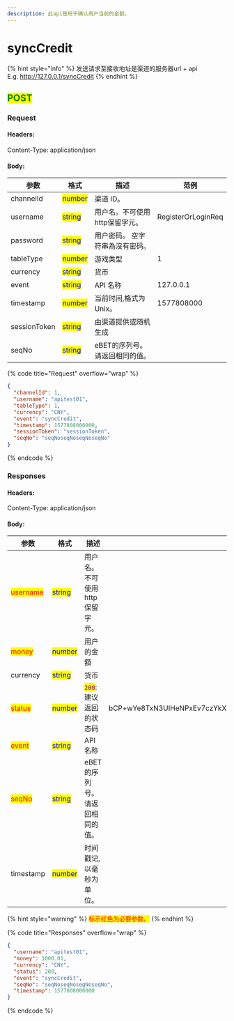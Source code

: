 ```yaml
---
description: 此api是用于确认用户当前的金额。
---
```


# ​syncCredit

{% hint style="info" %}
发送请求至接收地址是渠道的服务器url + api \
E.g. http://127.0.0.1/syncCredit
{% endhint %}

## <mark style="color:green;">POST</mark>

### **Request**

#### Headers:

Content-Type: application/json

#### Body:

<table><thead><tr><th>参数</th><th>格式</th><th>描述</th><th data-hidden>范例</th></tr></thead><tbody><tr><td>channelId</td><td><mark style="color:blue;">number</mark></td><td>渠道 ID。</td><td></td></tr><tr><td>username</td><td><mark style="color:blue;">string</mark></td><td>用户名。不可使用http保留字元。</td><td>RegisterOrLoginReq</td></tr><tr><td>password</td><td><mark style="color:blue;">string</mark></td><td>用户密码。 空字符串為沒有密码。</td><td></td></tr><tr><td>tableType</td><td><mark style="color:blue;">number</mark></td><td>游戏类型</td><td>1</td></tr><tr><td>currency</td><td><mark style="color:blue;">string</mark></td><td>货币</td><td></td></tr><tr><td>event</td><td><mark style="color:blue;">string</mark></td><td>API 名称</td><td>127.0.0.1</td></tr><tr><td>timestamp</td><td><mark style="color:blue;">number</mark></td><td>当前时间,格式为Unix。</td><td>1577808000</td></tr><tr><td>sessionToken</td><td><mark style="color:blue;">string</mark></td><td>由渠道提供或随机生成</td><td></td></tr><tr><td>seqNo</td><td><mark style="color:blue;">string</mark></td><td>eBET的序列号。 请返回相同的值。</td><td></td></tr></tbody></table>

{% code title="Request" overflow="wrap" %}
```json
{
  "channelId": 1,
  "username": "apitest01",
  "tableType": 1,
  "currency": "CNY",
  "event": "syncCredit",
  "timestamp": 1577808000000,
  "sessionToken": "sessionToken",
  "seqNo": "seqNoseqNoseqNoseqNo"
}
```
{% endcode %}

### **Responses**

#### Headers:

Content-Type: application/json

#### Body:

<table><thead><tr><th>参数</th><th>格式</th><th>描述</th><th data-hidden>范例</th></tr></thead><tbody><tr><td><mark style="color:red;">username</mark></td><td><mark style="color:blue;">string</mark></td><td>用户名。 不可使用http保留字元。</td><td></td></tr><tr><td><mark style="color:red;">money</mark></td><td><mark style="color:blue;">number</mark></td><td>用户的金額</td><td></td></tr><tr><td>currency</td><td><mark style="color:blue;">string</mark></td><td>货币</td><td></td></tr><tr><td><mark style="color:red;">status</mark></td><td><mark style="color:blue;">number</mark></td><td><mark style="color:purple;"><code>200</code></mark>:建议返回的状态码</td><td>bCP+wYe8TxN3UIHeNPxEv7czYkXueoe1pKSB6IaUDfoR4mtFYcJl3rNFk8Uz84XAHfeD3mNE+p4gECOVw2JxxQ==</td></tr><tr><td><mark style="color:red;">event</mark></td><td><mark style="color:blue;">string</mark></td><td>API 名称</td><td></td></tr><tr><td><mark style="color:red;">seqNo</mark></td><td><mark style="color:blue;">string</mark></td><td>eBET的序列号。 请返回相同的值。</td><td></td></tr><tr><td>timestamp</td><td><mark style="color:blue;">number</mark></td><td>时间戳记,以毫秒为单位。</td><td></td></tr></tbody></table>

{% hint style="warning" %}
<mark style="color:red;">标示红色为必要参数。</mark>
{% endhint %}

{% code title="Responses" overflow="wrap" %}
```json
{
  "username": "apitest01",
  "money": 1000.01,
  "currency": "CNY",
  "status": 200,
  "event": "syncCredit",
  "seqNo": "seqNoseqNoseqNoseqNo",
  "timestamp": 1577808000000
}
```
{% endcode %}
